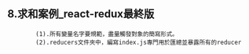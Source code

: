 ## 8.求和案例_react-redux最終版
			(1).所有變量名字要規範，盡量觸發對象的簡寫形式。
			(2).reducers文件夾中，編寫index.js專門用於匯總並暴露所有的reducer